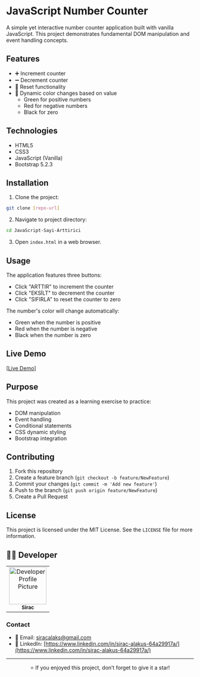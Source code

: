 # JavaScript Number Counter

A simple yet interactive number counter application built with vanilla JavaScript. This project demonstrates fundamental DOM manipulation and event handling concepts.

## Features

- ➕ Increment counter
- ➖ Decrement counter
- 🔄 Reset functionality
- 🎨 Dynamic color changes based on value
  - Green for positive numbers
  - Red for negative numbers
  - Black for zero

## Technologies

- HTML5
- CSS3
- JavaScript (Vanilla)
- Bootstrap 5.2.3

## Installation

1. Clone the project:
```bash
git clone [repo-url]
```

2. Navigate to project directory:
```bash
cd JavaScript-Sayi-Arttirici
```

3. Open `index.html` in a web browser.

## Usage

The application features three buttons:
- Click "ARTTIR" to increment the counter
- Click "EKSİLT" to decrement the counter
- Click "SIFIRLA" to reset the counter to zero

The number's color will change automatically:
- Green when the number is positive
- Red when the number is negative
- Black when the number is zero

## Live Demo

[[Live Demo](https://javascript-number-incrementer.netlify.app/)]

## Purpose

This project was created as a learning exercise to practice:
- DOM manipulation
- Event handling
- Conditional statements
- CSS dynamic styling
- Bootstrap integration

## Contributing

1. Fork this repository
2. Create a feature branch (`git checkout -b feature/NewFeature`)
3. Commit your changes (`git commit -m 'Add new feature'`)
4. Push to the branch (`git push origin feature/NewFeature`)
5. Create a Pull Request

## License

This project is licensed under the MIT License. See the `LICENSE` file for more information.

## 👨‍💻 Developer

<table>
  <tr>
    <td align="center">
      <a href="https://github.com/siracalaks">
        <img src="https://github.com/siracalaks.png" width="100px;" alt="Developer Profile Picture"/>
        <br />
        <sub><b>Sirac</b></sub>
      </a>
    </td>
  </tr>
</table>

### Contact
- 📧 Email: [siracalaks@gmail.com](mailto:email@example.com)
- 💼 LinkedIn: [https://www.linkedin.com/in/sirac-alakus-64a29917a/](https://www.linkedin.com/in/sirac-alakus-64a29917a/)

---

<div align="center">

⭐️ If you enjoyed this project, don’t forget to give it a star!

</div>
